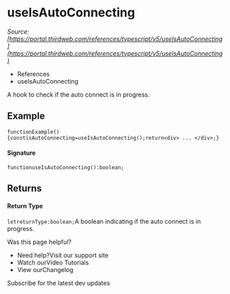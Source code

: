 # useIsAutoConnecting

*Source: [https://portal.thirdweb.com/references/typescript/v5/useIsAutoConnecting](https://portal.thirdweb.com/references/typescript/v5/useIsAutoConnecting)*

* References
* useIsAutoConnecting

A hook to check if the auto connect is in progress.

## Example

`functionExample() {constisAutoConnecting=useIsAutoConnecting();return<div> ... </div>;}`
#### Signature

`functionuseIsAutoConnecting():boolean;`
## Returns

#### Return Type

`letreturnType:boolean;`A boolean indicating if the auto connect is in progress.

Was this page helpful?

* Need help?Visit our support site
* Watch ourVideo Tutorials
* View ourChangelog

Subscribe for the latest dev updates

